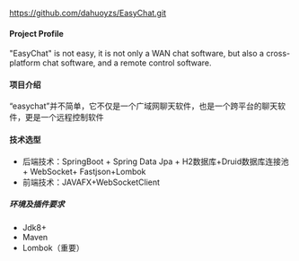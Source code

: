 https://github.com/dahuoyzs/EasyChat.git

#### Project Profile

"EasyChat"  is not easy, it is not only a WAN chat software, but also a cross-platform chat software, and a remote control software.

####  项目介绍

“easychat”并不简单，它不仅是一个广域网聊天软件，也是一个跨平台的聊天软件，更是一个远程控制软件

####  技术选型

- 后端技术：SpringBoot + Spring Data Jpa + H2数据库+Druid数据库连接池+ WebSocket+ Fastjson+Lombok
- 前端技术：JAVAFX+WebSocketClient

##### 环境及插件要求

- Jdk8+
- Maven
- Lombok（重要）

